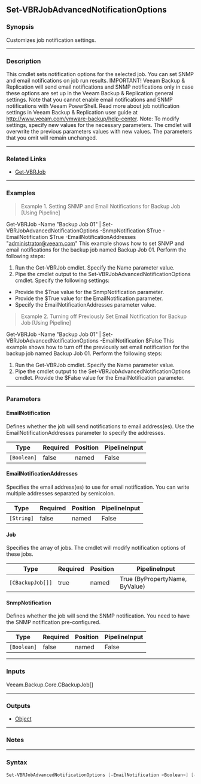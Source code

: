Set-VBRJobAdvancedNotificationOptions
-------------------------------------

### Synopsis
Customizes job notification settings.

---

### Description

This cmdlet sets notification options for the selected job.
You can set SNMP and email notifications on job run results.
IMPORTANT! Veeam Backup & Replication will send email notifications and SNMP notifications only in case these options are set up in the Veeam Backup & Replication general settings. Note that you cannot enable email notifications and SNMP notifications with Veeam PowerShell. Read more about job notification settings in Veeam Backup & Replication user guide at http://www.veeam.com/vmware-backup/help-center.
Note: To modify settings, specify new values for the necessary parameters. The cmdlet will overwrite the previous parameters values with new values. The parameters that you omit will remain unchanged.

---

### Related Links
* [Get-VBRJob](Get-VBRJob)

---

### Examples
> Example 1. Setting SNMP and Email Notifications for Backup Job [Using Pipeline]

Get-VBRJob -Name "Backup Job 01" | Set-VBRJobAdvancedNotificationOptions -SnmpNotification $True -EmailNotification $True -EmailNotificationAddresses "administrator@veeam.com"
This example shows how to set SNMP and email notifications for the backup job named Backup Job 01.
Perform the following steps:
1. Run the Get-VBRJob cmdlet. Specify the Name parameter value.
2. Pipe the cmdlet output to the Set-VBRJobAdvancedNotificationOptions cmdlet. Specify the following settings:
- Provide the $True value for the SnmpNotification parameter.
- Provide the $True value for the EmailNotification parameter.
- Specify the EmailNotificationAddresses parameter value.
> Example 2. Turning off Previously Set Email Notification for Backup Job [Using Pipeline]

Get-VBRJob -Name "Backup Job 01" | Set-VBRJobAdvancedNotificationOptions -EmailNotification $False
This example shows how to turn off the previously set email notification for the backup job named Backup Job 01.
Perform the following steps:
1. Run the Get-VBRJob cmdlet. Specify the Name parameter value.
2. Pipe the cmdlet output to the Set-VBRJobAdvancedNotificationOptions cmdlet. Provide the $False value for the EmailNotification parameter.

---

### Parameters
#### **EmailNotification**
Defines whether the job will send notifications to email address(es). Use the EmailNotificationAddresses parameter to specify the addresses.

|Type       |Required|Position|PipelineInput|
|-----------|--------|--------|-------------|
|`[Boolean]`|false   |named   |False        |

#### **EmailNotificationAddresses**
Specifies the email address(es) to use for email notification. You can write multiple addresses separated by semicolon.

|Type      |Required|Position|PipelineInput|
|----------|--------|--------|-------------|
|`[String]`|false   |named   |False        |

#### **Job**
Specifies the array of jobs. The cmdlet will modify notification options of these jobs.

|Type            |Required|Position|PipelineInput                 |
|----------------|--------|--------|------------------------------|
|`[CBackupJob[]]`|true    |named   |True (ByPropertyName, ByValue)|

#### **SnmpNotification**
Defines whether the job will send the SNMP notification. You need to have the SNMP notification pre-configured.

|Type       |Required|Position|PipelineInput|
|-----------|--------|--------|-------------|
|`[Boolean]`|false   |named   |False        |

---

### Inputs
Veeam.Backup.Core.CBackupJob[]

---

### Outputs
* [Object](https://learn.microsoft.com/en-us/dotnet/api/System.Object)

---

### Notes

---

### Syntax
```PowerShell
Set-VBRJobAdvancedNotificationOptions [-EmailNotification <Boolean>] [-EmailNotificationAddresses <String>] -Job <CBackupJob[]> [-SnmpNotification <Boolean>] [<CommonParameters>]
```
